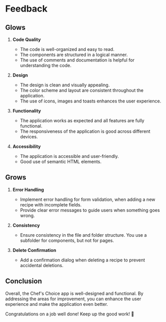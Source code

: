 # Feedback

## Glows

1. **Code Quality**

   - The code is well-organized and easy to read.
   - The components are structured in a logical manner.
   - The use of comments and documentation is helpful for understanding the code.

2. **Design**

   - The design is clean and visually appealing.
   - The color scheme and layout are consistent throughout the application.
   - The use of icons, images and toasts enhances the user experience.

3. **Functionality**

   - The application works as expected and all features are fully functional.
   - The responsiveness of the application is good across different devices.

4. **Accessibility**

   - The application is accessible and user-friendly.
   - Good use of semantic HTML elements.

## Grows

1. **Error Handling**

   - Implement error handling for form validation, when adding a new recipe with incomplete fields.
   - Provide clear error messages to guide users when something goes wrong.

2. **Consistency**

   - Ensure consistency in the file and folder structure. You use a subfolder for components, but not for pages.

3. **Delete Confirmation**

   - Add a confirmation dialog when deleting a recipe to prevent accidental deletions.

## Conclusion

Overall, the Chef's Choice app is well-designed and functional. By addressing the areas for improvement, you can enhance the user experience and make the application even better.

Congratulations on a job well done! Keep up the good work! 👏
